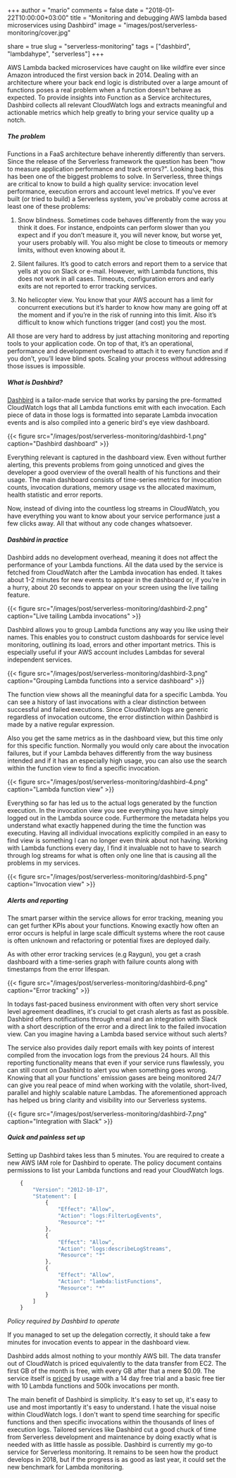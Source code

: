 +++
author = "mario"
comments = false
date = "2018-01-22T10:00:00+03:00"
title = "Monitoring and debugging AWS lambda based microservices using Dashbird"
image = "images/post/serverless-monitoring/cover.jpg"

share = true
slug = "serverless-monitoring"
tags = ["dashbird", "lambdahype", "serverless"]
+++

AWS Lambda backed microservices have caught on like wildfire ever since Amazon introduced the first version back in 2014. Dealing with an architecture where your back end logic is distributed over a large amount of functions poses a real problem when a function doesn't behave as expected. To provide insights into Function as a Service architectures, Dashbird collects all relevant CloudWatch logs and extracts meaningful and actionable metrics which help greatly to bring your service quality up a notch.

<!--more-->

##### The problem

Functions in a FaaS architecture behave inherently differently than servers. Since the release of the Serverless framework the question has been "how to measure application performance and track errors?". Looking back, this has been one of the biggest problems to solve. In Serverless, three things are critical to know to build a high quality service: invocation level performance, execution errors and account level metrics. If you've ever built (or tried to build) a Serverless system, you've probably come across at least one of these problems:

1. Snow blindness. Sometimes code behaves differently from the way you think it does. For instance, endpoints can perform slower than you expect and if you don’t measure it, you will never know, but worse yet, your users probably will. You also might be close to timeouts or memory limits, without even knowing about it.

2. Silent failures. It’s good to catch errors and report them to a service that yells at you on Slack or e-mail. However, with Lambda functions, this does not work in all cases. Timeouts, configuration errors and early exits are not reported to error tracking services.

3. No helicopter view. You know that your AWS account has a limit for concurrent executions but it’s harder to know how many are going off at the moment and if you’re in the risk of running into this limit. Also it’s difficult to know which functions trigger (and cost) you the most.

All those are very hard to address by just attaching monitoring and reporting tools to your application code. On top of that, it’s an operational, performance and development overhead to attach it to every function and if you don’t, you’ll leave blind spots. Scaling your process without addressing those issues is impossible.

##### What is Dashbird?

[Dashbird](https://www.dashbird.io/) is a tailor-made service that works by parsing the pre-formatted CloudWatch logs that all Lambda functions emit with each invocation. Each piece of data in those logs is formatted into separate Lambda invocation events and is also compiled into a generic bird's eye view dashboard.

{{< figure src="/images/post/serverless-monitoring/dashbird-1.png" caption="Dashbird dashboard" >}}

Everything relevant is captured in the dashboard view. Even without further alerting, this prevents problems from going unnoticed and gives the developer a good overview of the overall health of his functions and their usage. The main dashboard consists of time-series metrics for invocation counts, invocation durations, memory usage vs the allocated maximum, health statistic and error reports.

Now, instead of diving into the countless log streams in CloudWatch, you have everything you want to know about your service performance just a few clicks away. All that without any code changes whatsoever.

##### Dashbird in practice

Dashbird adds no development overhead, meaning it does not affect the performance of your Lambda functions. All the data used by the service is fetched from CloudWatch after the Lambda invocation has ended. It takes about 1-2 minutes for new events to appear in the dashboard or, if you're in a hurry, about 20 seconds to appear on your screen using the live tailing feature.

{{< figure src="/images/post/serverless-monitoring/dashbird-2.png" caption="Live tailing Lambda invocations" >}}

Dashbird allows you to group Lambda functions any way you like using their names. This enables you to construct custom dashboards for service level monitoring, outlining its load, errors and other important metrics. This is especially useful if your AWS account includes Lambdas for several independent services.

{{< figure src="/images/post/serverless-monitoring/dashbird-3.png" caption="Grouping Lambda functions into a service dashboard" >}}

The function view shows all the meaningful data for a specific Lambda. You can see a history of last invocations with a clear distinction between successful and failed executions. Since CloudWatch logs are generic regardless of invocation outcome, the error distinction within Dashbird is made by a native regular expression.

Also you get the same metrics as in the dashboard view, but this time only for this specific function. Normally you would only care about the invocation failures, but if your Lambda behaves differently from the way business intended and if it has an especially high usage, you can also use the search within the function view to find a specific invocation.

{{< figure src="/images/post/serverless-monitoring/dashbird-4.png" caption="Lambda function view" >}}

Everything so far has led us to the actual logs generated by the function execution. In the invocation view you see everything you have simply logged out in the Lambda source code. Furthermore the metadata helps you understand what exactly happened during the time the function was executing. Having all individual invocations explicitly compiled in an easy to find view is something I can no longer even think about not having. Working with Lambda functions every day, I find it invaluable not to have to search through log streams for what is often only one line that is causing all the problems in my services.

{{< figure src="/images/post/serverless-monitoring/dashbird-5.png" caption="Invocation view" >}}

##### Alerts and reporting

The smart parser within the service allows for error tracking, meaning you can get further KPIs about your functions. Knowing exactly how often an error occurs is helpful in large scale difficult systems where the root cause is often unknown and refactoring or potential fixes are deployed daily.

As with other error tracking services (e.g Raygun), you get a crash dashboard with a time-series graph with failure counts along with timestamps from the error lifespan.

{{< figure src="/images/post/serverless-monitoring/dashbird-6.png" caption="Error tracking" >}}

In todays fast-paced business environment with often very short service level agreement deadlines, it's crucial to get crash alerts as fast as possible. Dashbird offers notifications through email and an integration with Slack with a short description of the error and a direct link to the failed invocation view. Can you imagine having a Lambda based service without such alerts?

The service also provides daily report emails with key points of interest compiled from the invocation logs from the previous 24 hours. All this reporting functionality means that even if your service runs flawlessly, you can still count on Dashbird to alert you when something goes wrong. Knowing that all your functions' emission gases are being monitored 24/7 can give you real peace of mind when working with the volatile, short-lived, parallel and highly scalable nature Lambdas. The aforementioned approach has helped us bring clarity and visibility into our Serverless systems.

{{< figure src="/images/post/serverless-monitoring/dashbird-7.png" caption="Integration with Slack" >}}

##### Quick and painless set up

Setting up Dashbird takes less than 5 minutes. You are required to create a new AWS IAM role for Dashbird to operate. The policy document contains permissions to list your Lambda functions and read your CloudWatch logs.

```js
    {
        "Version": "2012-10-17",
        "Statement": [
            {
                "Effect": "Allow",
                "Action": "logs:FilterLogEvents",
                "Resource": "*"
            },
            {
                "Effect": "Allow",
                "Action": "logs:describeLogStreams",
                "Resource": "*"
            },
            {
                "Effect": "Allow",
                "Action": "lambda:listFunctions",
                "Resource": "*"
            }
        ]
    }
```
_Policy required by Dashbird to operate_

If you managed to set up the delegation correctly, it should take a few minutes for invocation events to appear in the dashboard view.

Dashbird adds almost nothing to your monthly AWS bill. The data transfer out of CloudWatch is priced equivalently to the data transfer from EC2. The first GB of the month is free, with every GB after that a mere $0.09. The service itself is [priced](https://dashbird.io/pricing/) by usage with a 14 day free trial and a basic free tier with 10 Lambda functions and 500k invocations per month.

The main benefit of Dashbird is simplicity. It's easy to set up, it's easy to use and most importantly it's easy to understand. I hate the visual noise within CloudWatch logs. I don't want to spend time searching for specific functions and then specific invocations within the thousands of lines of execution logs. Tailored services like Dashbird cut a good chuck of time from Serverless development and maintenance by doing exactly what is needed with as little hassle as possible. Dashbird is currently my go-to service for Serverless monitoring. It remains to be seen how the product develops in 2018, but if the progress is as good as last year, it could set the new benchmark for Lambda monitoring.
